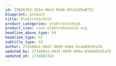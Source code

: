 ```yaml
---
id: 33026763-1b1a-46e3-9da6-09c41d9a8722
blueprint: product
title: Elektrotechnik
product_categories: elektrotechnik
product_icon: icon_elektrotechnik.svg
headline_above_type: h4
headline_type: h2
subtitle_type: h3
author: 273e00a1-d447-4899-b66e-01da895d5a76
updated_by: 273e00a1-d447-4899-b66e-01da895d5a76
updated_at: 1734082324
---
```

